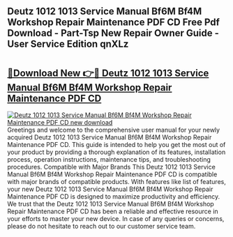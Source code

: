 ## Deutz 1012 1013 Service Manual Bf6M Bf4M Workshop Repair Maintenance PDF CD Free Pdf Download - Part-Tsp New Repair Owner Guide - User Service Edition qnXLz

# <h2><a href="http://bc68846.oget.top/?id=Deutz+1012+1013+Service+Manual+Bf6M+Bf4M+Workshop+Repair+Maintenance+PDF+CD">🔗Download New 👉🔴 Deutz 1012 1013 Service Manual Bf6M Bf4M Workshop Repair Maintenance PDF CD</a></h2>

[![Deutz 1012 1013 Service Manual Bf6M Bf4M Workshop Repair Maintenance PDF CD new download](https://i.imgur.com/5g1atiW.png)](http://bc68846.oget.top/?id=Deutz+1012+1013+Service+Manual+Bf6M+Bf4M+Workshop+Repair+Maintenance+PDF+CD)
Greetings and welcome to the comprehensive user manual for your newly acquired Deutz 1012 1013 Service Manual Bf6M Bf4M Workshop Repair Maintenance PDF CD. This guide is intended to help you get the most out of your product by providing a thorough explanation of its features, installation process, operation instructions, maintenance tips, and troubleshooting procedures. Compatible with Major Brands This Deutz 1012 1013 Service Manual Bf6M Bf4M Workshop Repair Maintenance PDF CD is compatible with major brands of compatible products. With features like list of features, your new Deutz 1012 1013 Service Manual Bf6M Bf4M Workshop Repair Maintenance PDF CD is designed to maximize productivity and efficiency. We trust that the Deutz 1012 1013 Service Manual Bf6M Bf4M Workshop Repair Maintenance PDF CD has been a reliable and effective resource in your efforts to master your new device. In case of any queries or concerns, please do not hesitate to reach out to our customer service team.
